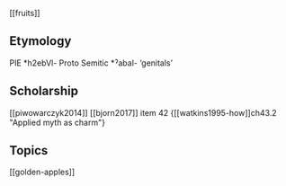 [[fruits]]

## Etymology
PIE *h2ebVl-
Proto Semitic *ˀabal- ‘genitals’

## Scholarship
[[piwowarczyk2014]]
[[bjorn2017]] item 42
{[[watkins1995-how]]ch43.2 "Applied myth as charm"}

## Topics
[[golden-apples]]